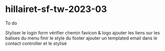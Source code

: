# hillairet-sf-tw-2023-03

To do 

Styliser le login form
vérifier chemin favicon & logo
ajouter les liens sur les balises <a> du menu
finir le style du footer
ajouter un templated email dans le contact controller et le stylisé
